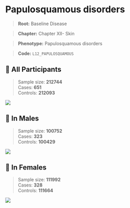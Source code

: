 # Papulosquamous disorders

> **Root:** Baseline Disease  

> **Chapter:** Chapter XII- Skin  

> **Phenotype:** Papulosquamous disorders  

> **Code:** `L12_PAPULOSQUAMOUS`

## 🧪 All Participants  
> Sample size: **212744**  
> Cases: **651**  
> Controls: **212093**
<img src="/Disease/Figures/ALL/Baseline/L12_PAPULOSQUAMOUS.png"/>
<CsvTable src="/public/Disease/Data/ALL/Baseline/LG_L12_PAPULOSQUAMOUS.csv" label="🔍 View full results" />

## 👨 In Males  
> Sample size: **100752**  
> Cases: **323**  
> Controls: **100429**
<img src="/Disease/Figures/Male/Baseline/L12_PAPULOSQUAMOUS.png"/>
<CsvTable src="/public/Disease/Data/Male/Baseline/LG_L12_PAPULOSQUAMOUS.csv" label="🔍 View full results" />

## 👩 In Females  
> Sample size: **111992**  
> Cases: **328**  
> Controls: **111664**
<img src="/Disease/Figures/Female/Baseline/L12_PAPULOSQUAMOUS.png"/>
<CsvTable src="/public/Disease/Data/Female/Baseline/LG_L12_PAPULOSQUAMOUS.csv" label="🔍 View full results" />
